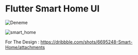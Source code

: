 # Flutter Smart Home UI

![Deneme](https://user-images.githubusercontent.com/23746859/61720942-5aa1b400-ad70-11e9-931c-b1b977475589.gif)

![smart_home](https://user-images.githubusercontent.com/23746859/61721012-7b6a0980-ad70-11e9-827b-20956a9dc559.png)

For The Design : https://dribbble.com/shots/6695248-Smart-Home/attachments

